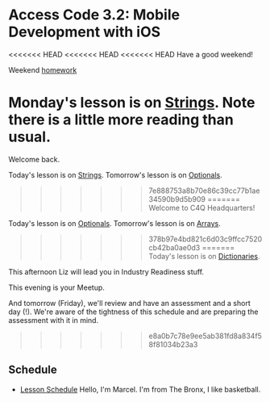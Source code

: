 # Access Code 3.2: Mobile Development with iOS

<<<<<<< HEAD
<<<<<<< HEAD
<<<<<<< HEAD
Have a good weekend!

Weekend [homework](/homework/week-1-homework.md)

Monday's lesson is on [Strings](/lessons/strings). Note there is a little more reading than usual. 
=======
Welcome back.

Today's lesson is on [Strings](/lessons/strings). 
Tomorrow's lesson is on [Optionals](/lessons/optionals). 
>>>>>>> 7e888753a8b70e86c39cc77b1ae34590b9d5b909
=======
Welcome to C4Q Headquarters!

Today's lesson is on [Optionals](/lessons/optionals). 
Tomorrow's lesson is on [Arrays](/lessons/arrays). 
>>>>>>> 378b97e4bd821c6d03c9ffcc7520cb42ba0ae0d3
=======
Today's lesson is on [Dictionaries](/lessons/dictionaries). 

This afternoon Liz will lead you in Industry Readiness stuff.

This evening is your Meetup.

And tomorrow (Friday), we'll review and have an assessment and a short day (!). We're
aware of the tightness of this schedule and are preparing the assessment with it in mind.
>>>>>>> e8a0b7c78e9ee5ab381fd8a834f58f81034b23a3

## Schedule

- [Lesson Schedule](schedule.md)
Hello, I'm Marcel. I'm from The Bronx, I like basketball. 
